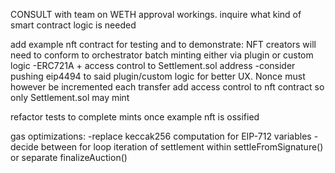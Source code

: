 CONSULT with team on WETH approval workings. inquire what kind of smart contract logic is needed

add example nft contract for testing and to demonstrate:
    NFT creators will need to conform to orchestrator batch minting either via plugin or custom logic
      -ERC721A + access control to Settlement.sol address
      -consider pushing eip4494 to said plugin/custom logic for better UX. Nonce must however be incremented each transfer
add access control to nft contract so only Settlement.sol may mint

refactor tests to complete mints once example nft is ossified

gas optimizations:
    -replace keccak256 computation for EIP-712 variables
    -decide between for loop iteration of settlement within settleFromSignature() or separate finalizeAuction()